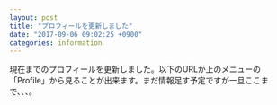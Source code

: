 ```yaml
---
layout: post
title: "プロフィールを更新しました"
date: "2017-09-06 09:02:25 +0900"
categories: information
---
```


現在までのプロフィールを更新しました。以下のURLか上のメニューの「Profile」から見ることが出来ます。まだ情報足す予定ですが一旦ここまで、、、。
